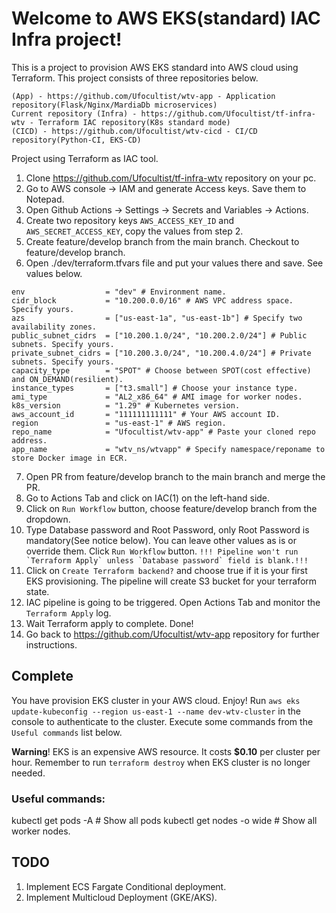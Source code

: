 # Welcome to AWS EKS(standard) IAC Infra project!

This is a project to provision AWS EKS standard into AWS cloud using Terraform.
This project consists of three repositories below.
```
(App) - https://github.com/Ufocultist/wtv-app - Application repository(Flask/Nginx/MardiaDb microservices)
Current repository (Infra) - https://github.com/Ufocultist/tf-infra-wtv - Terraform IAC repository(K8s standard mode)
(CICD) - https://github.com/Ufocultist/wtv-cicd - CI/CD repository(Python-CI, EKS-CD)
```
Project using Terraform as IAC tool.

1. Clone https://github.com/Ufocultist/tf-infra-wtv repository on your pc.
2. Go to AWS console -> IAM and generate Access keys. Save them to Notepad.
3. Open Github Actions -> Settings -> Secrets and Variables -> Actions.
4. Create two repository keys `AWS_ACCESS_KEY_ID` and `AWS_SECRET_ACCESS_KEY`, copy the values from step 2.
5. Create feature/develop branch from the main branch. Checkout to feature/develop branch. 
6. Open ./dev/terraform.tfvars file and put your values there and save. See values below.

```
env                  = "dev" # Environment name.
cidr_block           = "10.200.0.0/16" # AWS VPC address space. Specify yours.
azs                  = ["us-east-1a", "us-east-1b"] # Specify two availability zones.
public_subnet_cidrs  = ["10.200.1.0/24", "10.200.2.0/24"] # Public subnets. Specify yours.
private_subnet_cidrs = ["10.200.3.0/24", "10.200.4.0/24"] # Private subnets. Specify yours.
capacity_type        = "SPOT" # Choose between SPOT(cost effective) and ON_DEMAND(resilient).
instance_types       = ["t3.small"] # Choose your instance type.
ami_type             = "AL2_x86_64" # AMI image for worker nodes.
k8s_version          = "1.29" # Kubernetes version.
aws_account_id       = "111111111111" # Your AWS account ID.
region               = "us-east-1" # AWS region.
repo_name            = "Ufocultist/wtv-app" # Paste your cloned repo address.
app_name             = "wtv_ns/wtvapp" # Specify namespace/reponame to store Docker image in ECR.
```

7. Open PR from feature/develop branch to the main branch and merge the PR.
8. Go to Actions Tab and click on IAC(1) on the left-hand side.
9. Click on `Run Workflow` button, choose feature/develop branch from the dropdown.
10. Type Database password and Root Password, only Root Password is mandatory(See notice below). You can leave other values as is or override them. Click `Run Workflow` button.
```!!! Pipeline won't run `Terraform Apply` unless `Database password` field is blank.!!!```
11. Click on `Create Terraform backend?` and choose true if it is your first EKS provisioning. The pipeline will create S3 bucket for your terraform state.
12. IAC pipeline is going to be triggered. Open Actions Tab and monitor the `Terraform Apply` log.
13. Wait Terraform apply to complete. Done!
14. Go back to https://github.com/Ufocultist/wtv-app repository for further instructions.

## Complete
You have provision EKS cluster in your AWS cloud. Enjoy!
Run `aws eks update-kubeconfig --region us-east-1 --name dev-wtv-cluster` in the console to authenticate to the cluster.
Execute some commands from the `Useful commands` list below.

**Warning**! EKS is an expensive AWS resource. It costs **$0.10** per cluster per hour.
Remember to run `terraform destroy` when EKS cluster is no longer needed.

### Useful commands:
kubectl get pods -A # Show all pods
kubectl get nodes -o wide # Show all worker nodes.

## TODO
1. Implement ECS Fargate Conditional deployment.
2. Implement Multicloud Deployment (GKE/AKS).